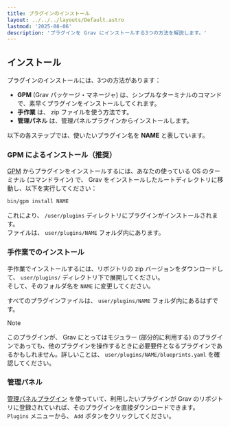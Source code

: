 ```yaml
---
title: プラグインのインストール
layout: ../../../layouts/Default.astro
lastmod: '2025-08-06'
description: 'プラグインを Grav にインストールする3つの方法を解説します。'
---
```


<h2 id="installation">インストール</h2>

プラグインのインストールには、3つの方法があります：

- **GPM** (Grav パッケージ・マネージャ) は、シンプルなターミナルのコマンドで、素早くプラグインをインストールしてくれます。
- **手作業** は、 zip ファイルを使う方法です。
- **管理パネル** は、管理パネルプラグインからインストールします。

以下の各ステップでは、使いたいプラグイン名を **NAME** と表しています。

<h3 id="gpm-installation-preferred">GPM によるインストール（推奨）</h3>

[GPM](../../07.cli-console/04.grav-cli-gpm/) からプラグインをインストールするには、あなたの使っている OS のターミナル (コマンドライン) で、 Grav をインストールしたルートディレクトリに移動し、以下を実行してください：

```sh
bin/gpm install NAME
```

これにより、 `/user/plugins` ディレクトリにプラグインがインストールされます。  
ファイルは、 `user/plugins/NAME` フォルダ内にあります。

<h3 id="manual-installation">手作業でのインストール</h3>

手作業でインストールするには、リポジトリの zip バージョンをダウンロードして、 `user/plugins/` ディレクトリ下で展開してください。  
そして、そのフォルダ名を `NAME` に変更してください。

すべてのプラグインファイルは、 `user/plugins/NAME` フォルダ内にあるはずです。

> [!Note]  
> このプラグインが、 Grav にとってはモジュラー (部分的に利用する) のプラグインであっても、他のプラグインを操作するときに必要要件となるプラグインであるかもしれません。詳しいことは、 `user/plugins/NAME/blueprints.yaml` を確認してください。

<h3 id="admin-plugin">管理パネル</h3>

[管理パネルプラグイン](../../05.admin-panel/) を使っていて、利用したいプラグインが Grav のリポジトリに登録されていれば、そのプラグインを直接ダウンロードできます。  
`Plugins` メニューから、 `Add` ボタンをクリックしてください。

